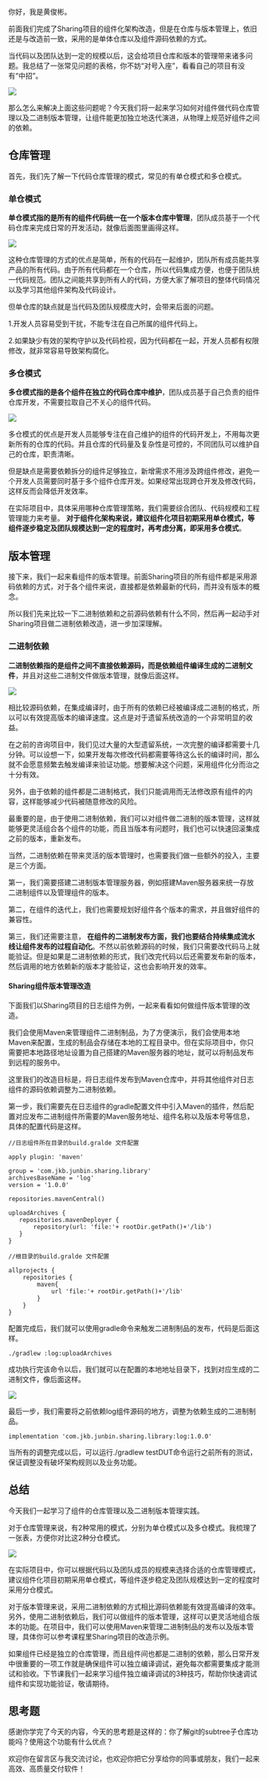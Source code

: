 你好，我是黄俊彬。

前面我们完成了Sharing项目的组件化架构改造，但是在仓库与版本管理上，依旧还是与改造前一致，采用的是单体仓库以及组件源码依赖的方式。

当代码以及团队达到一定的规模以后，这会给项目仓库和版本的管理带来诸多问题。我总结了一张常见问题的表格，你不妨“对号入座”，看看自己的项目有没有“中招”。

![](https://static001.geekbang.org/resource/image/a7/65/a7da9b7960ba6352ea62d4b583292165.jpg?wh=2900x1646)

那么怎么来解决上面这些问题呢？今天我们将一起来学习如何对组件做代码仓库管理以及二进制版本管理，让组件能更加独立地迭代演进，从物理上规范好组件之间的依赖。

## 仓库管理

首先，我们先了解一下代码仓库管理的模式，常见的有单仓模式和多仓模式。

### 单仓模式

**单仓模式指的是所有的组件代码统一在一个版本仓库中管理**，团队成员基于一个代码仓库来完成日常的开发活动，就像后面图里画得这样。

![](https://static001.geekbang.org/resource/image/e5/1a/e5byy1ab52cfe6788d552ea5b8a90f1a.jpg?wh=2900x1903)

这种仓库管理的方式的优点是简单，所有的代码在一起维护，团队所有成员能共享产品的所有代码。由于所有代码都在一个仓库，所以代码集成方便，也便于团队统一代码规范。团队之间能共享到所有人的代码，方便大家了解项目的整体代码情况以及学习其他组件架构及代码设计。

但单仓库的缺点就是当代码及团队规模庞大时，会带来后面的问题。

1.开发人员容易受到干扰，不能专注在自己所属的组件代码上。

2.如果缺少有效的架构守护以及代码检视，因为代码都在一起，开发人员都有权限修改，就非常容易导致架构腐化。

### 多仓模式

**多仓模式指的是各个组件在独立的代码仓库中维护**，团队成员基于自己负责的组件仓库开发，不需要拉取自己不关心的组件代码。

![](https://static001.geekbang.org/resource/image/16/05/16d74046545b2aaf60209959bdd3c205.jpg?wh=2900x1903)

多仓模式的优点是开发人员能够专注在自己维护的组件的代码开发上，不用每次更新所有的仓库的代码。并且仓库的代码量及复杂性是可控的，不同团队可以维护自己的仓库，职责清晰。

但是缺点是需要依赖拆分的组件足够独立，新增需求不用涉及跨组件修改，避免一个开发人员需要同时基于多个组件仓库开发。如果经常出现跨仓开发及修改代码，这样反而会降低开发效率。

在实际项目中，具体采用哪种仓库管理策略，我们需要综合团队、代码规模和工程管理能力来考量。 **对于组件化架构来说，建议组件化项目初期采用单仓模式，等组件逐步稳定及团队规模达到一定的程度时，再考虑分离，即采用多仓模式**。

## 版本管理

接下来，我们一起来看组件的版本管理。前面Sharing项目的所有组件都是采用源码依赖的方式，对于各个组件来说，直接都是依赖最新的代码，而并没有版本的概念。

所以我们先来比较一下二进制依赖和之前源码依赖有什么不同，然后再一起动手对Sharing项目做二进制依赖改造，进一步加深理解。

### 二进制依赖

**二进制依赖指的是组件之间不直接依赖源码，而是依赖组件编译生成的二进制文件**，并且对这些二进制文件做版本管理，就像后面这样。

![](https://static001.geekbang.org/resource/image/9c/75/9c52718a95edb9e9abb5447d4044ed75.jpg?wh=2900x1903)

相比较源码依赖，在集成编译时，由于所有的依赖已经被编译成二进制的格式，所以可以有效提高版本的编译速度。这点是对于遗留系统改造的一个非常明显的收益。

在之前的咨询项目中，我们见过大量的大型遗留系统，一次完整的编译都需要十几分钟。可以设想一下，如果开发每次修改代码都需要等待这么长的编译时间，那么就不会愿意频繁去触发编译来验证功能。想要解决这个问题，采用组件化分而治之十分有效。

另外，由于依赖的组件都是二进制格式，我们只能调用而无法修改原有组件的内容，这样能够减少代码被随意修改的风险。

最重要的是，由于使用二进制依赖，我们可以对组件做二进制的版本管理，这样就能够更灵活组合各个组件的功能，而且当版本有问题时，我们也可以快速回滚集成之前的版本，重新发布。

当然，二进制依赖在带来灵活的版本管理时，也需要我们做一些额外的投入，主要是三个方面。

第一，我们需要搭建二进制版本管理服务器，例如搭建Maven服务器来统一存放二进制组件以及管理组件的版本。

第二，在组件的迭代上，我们也需要规划好组件各个版本的需求，并且做好组件的兼容性。

第三，我们还需要注意， **在组件的二进制发布方面，我们也要结合持续集成流水线让组件发布的过程自动化**。不然以前依赖源码的时候，我们只需要改代码马上就能验证。但是如果是二进制依赖的形式，我们改完代码以后还需要发布新的版本，然后调用的地方依赖新的版本才能验证，这也会影响开发的效率。

#### Sharing组件版本管理改造

下面我们以Sharing项目的日志组件为例，一起来看看如何做组件版本管理的改造。

我们会使用Maven来管理组件二进制制品，为了方便演示，我们会使用本地Maven来配置，生成的制品会存储在本地的工程目录中。但在实际项目中，你只需要把本地路径地址设置为自己搭建的Maven服务器的地址，就可以将制品发布到远程的服务中。

这里我们的改造目标是，将日志组件发布到Maven仓库中，并将其他组件对日志组件的源码依赖调整为二进制依赖。

第一步，我们需要先在日志组件的gradle配置文件中引入Maven的插件，然后配置对应发布二进制组件所需要的Maven服务地址、组件名称以及版本号等信息，具体的配置代码是这样。

```plain
//日志组件所在目录的build.gralde 文件配置

apply plugin: 'maven'

group = 'com.jkb.junbin.sharing.library'
archivesBaseName = 'log'
version = '1.0.0'

repositories.mavenCentral()

uploadArchives {
   repositories.mavenDeployer {
       repository(url: 'file:'+ rootDir.getPath()+'/lib')
   }
}

//根目录的build.gralde 文件配置

allprojects {
    repositories {
        maven{
            url 'file:'+ rootDir.getPath()+'/lib'
        }
    }
}

```

配置完成后，我们就可以使用gradle命令来触发二进制制品的发布，代码是后面这样。

```plain
./gradlew :log:uploadArchives

```

成功执行完该命令以后，我们就可以在配置的本地地址目录下，找到对应生成的二进制文件，像后面这样。

![](https://static001.geekbang.org/resource/image/2e/a5/2e8fbcf7ffeecd3faebc251439cfdca5.jpg?wh=2900x2275)

最后一步，我们需要将之前依赖log组件源码的地方，调整为依赖生成的二进制制品。

```plain
implementation 'com.jkb.junbin.sharing.library:log:1.0.0'

```

当所有的调整完成以后，可以运行./gradlew testDUT命令运行之前所有的测试，保证调整没有破坏架构规则以及业务功能。

## 总结

今天我们一起学习了组件的仓库管理以及二进制版本管理实践。

对于仓库管理来说，有2种常用的模式，分别为单仓模式以及多仓模式。我梳理了一张表，方便你对比这2种分仓模式。

![](https://static001.geekbang.org/resource/image/d9/41/d928d364ed02a157491f56c7c97ee341.jpg?wh=2900x1526)

在实际项目中，你可以根据代码以及团队成员的规模来选择合适的仓库管理模式，建议组件化项目初期采用单仓模式，等组件逐步稳定及团队规模达到一定的程度时采用分仓模式。

对于版本管理来说，采用二进制依赖的方式相比源码依赖能有效提高编译的效率。另外，使用二进制依赖后，我们可以做组件的版本管理，这样可以更灵活地组合版本的功能。在项目中，我们可以使用Maven来管理二进制制品的发布以及版本管理，具体你可以参考课程里Sharing项目的改造示例。

如果组件已经是独立的仓库管理，而且组件间也都是二进制的依赖，那么日常开发中很重要的一项工作就是确保组件可以独立编译调试，避免每次都需要集成才能测试和验收。下节课我们一起来学习组件独立编译调试的3种技巧，帮助你快速调试组件和实现功能验证，敬请期待。

## 思考题

感谢你学完了今天的内容，今天的思考题是这样的：你了解git的subtree子仓库功能吗？使用这个功能有什么优点？

欢迎你在留言区与我交流讨论，也欢迎你把它分享给你的同事或朋友，我们一起来高效、高质量交付软件！
